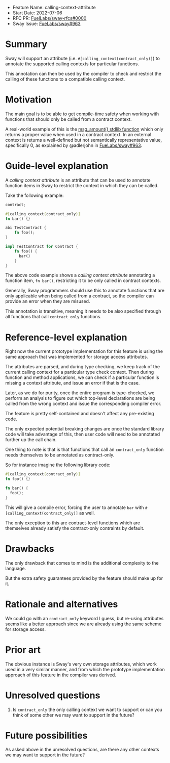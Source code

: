 - Feature Name: calling-context-attribute
- Start Date: 2022-07-06
- RFC PR: [FuelLabs/sway-rfcs#0000](https://github.com/FuelLabs/sway-rfcs/pull/9)
- Sway Issue: [FueLabs/sway#963](https://github.com/FuelLabs/sway/issues/963)

# Summary

[summary]: #summary

Sway will support an attribute (i.e. `#[calling_context(contract_only)]`) to annotate the supported calling contexts for particular functions.

This annotation can then be used by the compiler to check and restrict the calling of these functions to a compatible calling context.

# Motivation

[motivation]: #motivation

The main goal is to be able to get compile-time safety when working with functions that should only be called from a contract context.

A real-world example of this is the [msg_amount() stdlib function](https://github.com/FuelLabs/sway-lib-std/blob/6a8f5bf588df5d0679fb834f05c900f2e54de426/src/context.sw#L33-L38) which only returns a proper value when used in a contract context. In an external context is returns a well-defined but not semantically representative value, specifically 0, as explained by @adlerjohn in [FueLabs/sway#963](https://github.com/FuelLabs/sway/issues/963).

# Guide-level explanation

[guide-level-explanation]: #guide-level-explanation

A _calling context attribute_ is an attribute that can be used to annotate function items in Sway to restrict the context in which they can be called.

Take the following example:

```rust
contract;

#[calling_context(contract_only)]
fn bar() {}

abi TestContract {
    fn foo();
}

impl TestContract for Contract {
    fn foo() {
      bar()
    }
}
```

The above code example shows a _calling context attribute_ annotating a function item, `fn bar()`, restricting it to be only called in contract contexts.

Generally, Sway programmers should use this to annotate functions that are only applicable when being called from a contract, so the compiler can provide an error when they are misused.

This annotation is transitive, meaning it needs to be also specified through all functions
that call `contract_only` functions.


# Reference-level explanation

[reference-level-explanation]: #reference-level-explanation

Right now the current prototype implementation for this feature is using the same approach that was implemented for storage access attributes.

The attributes are parsed, and during type checking, we keep track of the current calling context for a particular type check context. Then during function and method applications, we can check if a particular function is missing a context attribute, and issue an error if that is the case.

Later, as we do for purity, once the entire program is type-checked, we perform an analysis to figure out which top-level declarations are being called from the wrong context and issue the corresponding compiler error.

The feature is pretty self-contained and doesn't affect any pre-existing code.

The only expected potential breaking changes are once the standard library code will take advantage of this, then user code will need to be annotated further up the call chain.

One thing to note is that is that functions that call an `contract_only` function needs themselves to be annotated as contract-only.

So for instance imagine the following library code:

```rust
#[calling_context(contract_only)]
fn foo() {}

fn bar() {
  foo();
}
```

This will give a compile error, forcing the user to annotate `bar` with `#[calling_context(contract_only)]` as well.

The only exception to this are contract-level functions which are themselves already satisfy the contract-only contraints by default.

# Drawbacks

[drawbacks]: #drawbacks

The only drawback that comes to mind is the additional complexity to the language.

But the extra safety guarantees provided by the feature should make up for it.

# Rationale and alternatives

[rationale-and-alternatives]: #rationale-and-alternatives

We could go with an `contract_only` keyword I guess, but re-using attributes seems like a better approach since we are already using the same scheme for storage access.

# Prior art

[prior-art]: #prior-art

The obvious instance is Sway's very own storage attributes, which work used in a very similar manner, and from which the prototype implementation approach of this feature in the compiler was derived.

# Unresolved questions

[unresolved-questions]: #unresolved-questions

1. Is `contract_only` the only calling context we want to support or can you think of some other we may want to support in the future?

# Future possibilities

[future-possibilities]: #future-possibilities

As asked above in the unresolved questions, are there any other contexts we may want to support in the future?